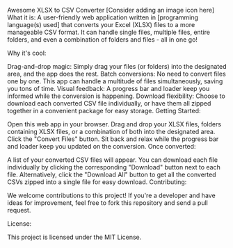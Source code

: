 Awesome XLSX to CSV Converter [Consider adding an image icon here]
What it is:  A user-friendly web application written in [programming language(s) used] that converts your Excel (XLSX) files to a more manageable CSV format. It can handle single files, multiple files, entire folders, and even a combination of folders and files - all in one go!

Why it's cool:

Drag-and-drop magic: Simply drag your files (or folders) into the designated area, and the app does the rest.
Batch conversions: No need to convert files one by one. This app can handle a multitude of files simultaneously, saving you tons of time.
Visual feedback: A progress bar and loader keep you informed while the conversion is happening.
Download flexibility: Choose to download each converted CSV file individually, or have them all zipped together in a convenient package for easy storage.
Getting Started:

Open this web app in your browser.
Drag and drop your XLSX files, folders containing XLSX files, or a combination of both into the designated area.
Click the "Convert Files" button.
Sit back and relax while the progress bar and loader keep you updated on the conversion.
Once converted:

A list of your converted CSV files will appear.
You can download each file individually by clicking the corresponding "Download" button next to each file.
Alternatively, click the "Download All" button to get all the converted CSVs zipped into a single file for easy download.
Contributing:

We welcome contributions to this project! If you're a developer and have ideas for improvement, feel free to fork this repository and send a pull request.

License:

This project is licensed under the MIT License.
